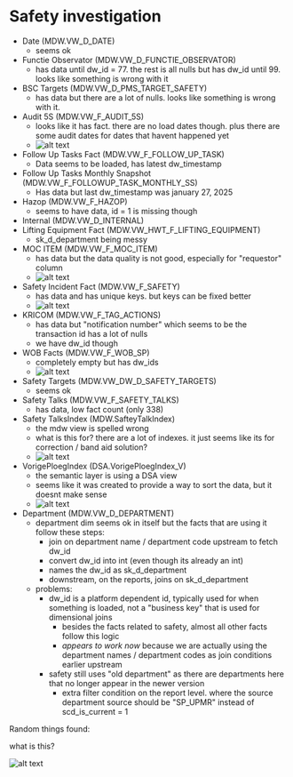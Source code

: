 # Safety investigation

- Date (MDW.VW_D_DATE)
  - seems ok
- Functie Observator (MDW.VW_D_FUNCTIE_OBSERVATOR)
  - has data until dw_id = 77. the rest is all nulls but has dw_id until 99. looks like something is wrong with it
- BSC Targets (MDW.VW_D_PMS_TARGET_SAFETY)
  - has data but there are a lot of nulls. looks like something is wrong with it.
- Audit 5S (MDW.VW_F_AUDIT_5S)
  - looks like it has fact. there are no load dates though. plus there are some audit dates for dates that havent happened yet
  - ![alt text](image-1.png)
- Follow Up Tasks Fact (MDW.VW_F_FOLLOW_UP_TASK)
  - Data seems to be loaded, has latest dw_timestamp
- Follow Up Tasks Monthly Snapshot (MDW.VW_F_FOLLOWUP_TASK_MONTHLY_SS)
  - Has data but last dw_timestamp was january 27, 2025
- Hazop (MDW.VW_F_HAZOP)
  - seems to have data, id = 1 is missing though
- Internal (MDW.VW_D_INTERNAL)
- Lifting Equipment Fact (MDW.VW_HWT_F_LIFTING_EQUIPMENT)
  - sk_d_department being messy
- MOC ITEM (MDW.VW_F_MOC_ITEM)
  - has data but the data quality is not good, especially for "requestor" column 
  - ![alt text](image-2.png)
- Safety Incident Fact (MDW.VW_F_SAFETY)
  - has data and has unique keys. but keys can be fixed better 
  - ![alt text](image-3.png)
- KRICOM (MDW.VW_F_TAG_ACTIONS)
  - has data but "notification number" which seems to be the transaction id has a lot of nulls
  - we have dw_id though
- WOB Facts (MDW.VW_F_WOB_SP)
  - completely empty but has dw_ids
  - ![alt text](image-4.png)
- Safety Targets (MDW.VW_DW_D_SAFETY_TARGETS)
  - seems ok
- Safety Talks (MDW.VW_F_SAFETY_TALKS)
  - has data, low fact count (only 338)
- Safety TalksIndex (MDW.SafteyTalkIndex)
  - the mdw view is spelled wrong
  - what is this for? there are a lot of indexes. it just seems like its for correction / band aid solution?
  - ![alt text](image-5.png)
- VorigePloegIndex (DSA.VorigePloegIndex_V)
  - the semantic layer is using a DSA view
  - seems like it was created to provide a way to sort the data, but it doesnt make sense
  - ![alt text](image-6.png)
- Department (MDW.VW_D_DEPARTMENT)
  - department dim seems ok in itself but the facts that are using it follow these steps:
    - join on department name / department code upstream to fetch dw_id
    - convert dw_id into int (even though its already an int)
    - names the dw_id as sk_d_department
    - downstream, on the reports, joins on sk_d_department
  - problems:
    - dw_id is a platform dependent id, typically used for when something is loaded, not a "business key" that is used for dimensional joins
      - besides the facts related to safety, almost all other facts follow this logic
      - *appears to work now* because we are actually using the department names / department codes as join conditions earlier upstream
    - safety still uses "old department" as there are departments here that no longer appear in the newer version
      - extra filter condition on the report level. where the source department source should be "SP_UPMR" instead of scd_is_current = 1

Random things found:

what is this?

![alt text](image.png)
